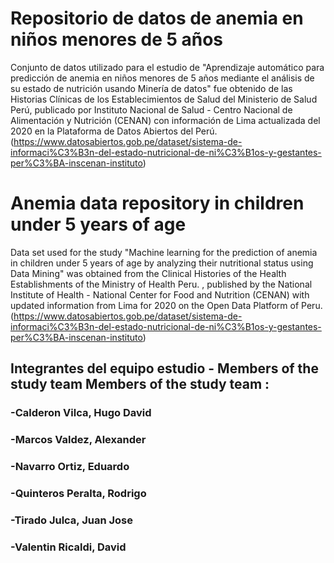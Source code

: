 # Repositorio de datos de anemia en niños menores de 5 años
Conjunto de datos utilizado para el estudio de "Aprendizaje automático para predicción de anemia en niños menores de 5 años mediante el análisis de su estado de nutrición usando Minería de datos" fue obtenido de las Historias Clínicas de los Establecimientos de Salud del Ministerio de Salud Perú, publicado por Instituto Nacional de Salud - Centro Nacional de Alimentación y Nutrición (CENAN) con información de Lima actualizada del 2020 en la Plataforma de Datos Abiertos del Perú. (https://www.datosabiertos.gob.pe/dataset/sistema-de-informaci%C3%B3n-del-estado-nutricional-de-ni%C3%B1os-y-gestantes-per%C3%BA-inscenan-instituto)

# Anemia data repository in children under 5 years of age
Data set used for the study "Machine learning for the prediction of anemia in children under 5 years of age by analyzing their nutritional status using Data Mining" was obtained from the Clinical Histories of the Health Establishments of the Ministry of Health Peru. , published by the National Institute of Health - National Center for Food and Nutrition (CENAN) with updated information from Lima for 2020 on the Open Data Platform of Peru.
(https://www.datosabiertos.gob.pe/dataset/sistema-de-informaci%C3%B3n-del-estado-nutricional-de-ni%C3%B1os-y-gestantes-per%C3%BA-inscenan-instituto)

## Integrantes del equipo estudio - Members of the study team Members of the study team  : 
### -Calderon Vilca, Hugo David
### -Marcos Valdez, Alexander              		
### -Navarro Ortiz, Eduardo                   		
### -Quinteros Peralta, Rodrigo    			
### -Tirado Julca, Juan Jose                   
### -Valentin Ricaldi, David                    
